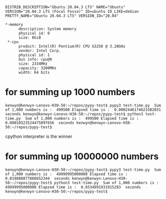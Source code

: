 `DISTRIB_DESCRIPTION="Ubuntu 20.04.3 LTS"
NAME="Ubuntu"
VERSION="20.04.3 LTS (Focal Fossa)"
ID=ubuntu
ID_LIKE=debian
PRETTY_NAME="Ubuntu 20.04.3 LTS"
VERSION_ID="20.04"`


    *-memory
          description: System memory
          physical id: 0
          size: 8GiB
     *-cpu
          product: Intel(R) Pentium(R) CPU G3250 @ 3.20GHz
          vendor: Intel Corp.
          physical id: 1
          bus info: cpu@0
          size: 2334MHz
          capacity: 3200MHz
          width: 64 bits

# for summing up 1000 numbers
`kenwyn@kenwyn-Lenovo-H30-50:~/repos/pypy-test$ pypy3 test-time.py 
Sum of 1,000 numbers is :  499500
Elapsed time is :  0.0002446174621582031  seconds
kenwyn@kenwyn-Lenovo-H30-50:~/repos/pypy-test$ python3 test-time.py 
Sum of 1,000 numbers is :  499500
Elapsed time is :  0.00010323524475097656  seconds
kenwyn@kenwyn-Lenovo-H30-50:~/repos/pypy-test$ `

cpython interpreter is the winner

# for summing up 10000000 numbers
`kenwyn@kenwyn-Lenovo-H30-50:~/repos/pypy-test$ pypy3 test-time.py 
Sum of 1,000 numbers is :  49999995000000
Elapsed time is :  0.019888877868652344  seconds
kenwyn@kenwyn-Lenovo-H30-50:~/repos/pypy-test$ python3 test-time.py 
Sum of 1,000 numbers is :  49999995000000
Elapsed time is :  0.8334991931915283  seconds
kenwyn@kenwyn-Lenovo-H30-50:~/repos/pypy-test$ `


